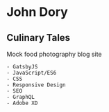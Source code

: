 # John Dory
## Culinary Tales

Mock food photography blog site

	- GatsbyJS
	- JavaScript/ES6
	- CSS
	- Responsive Design
	- SEO
	- GraphQL
	- Adobe XD
